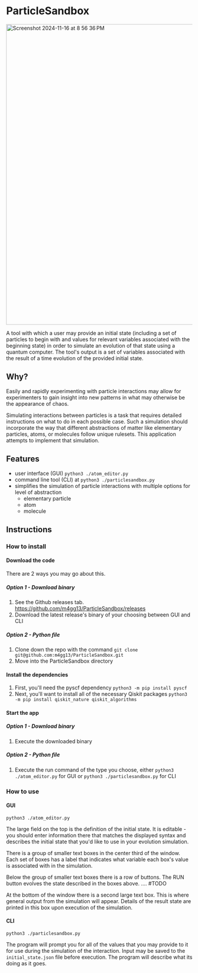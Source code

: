 # ParticleSandbox

<img width="812" alt="Screenshot 2024-11-16 at 8 56 36 PM" src="https://github.com/user-attachments/assets/4c1cce20-57f5-4d01-b675-d6d3ad2ee68a">


A tool with which a user may provide an initial state (including a set of particles to begin with and values for relevant variables associated with the beginning state) in order to simulate an evolution of that state using a quantum computer. The tool's output is a set of variables associated with the result of a time evolution of the provided initial state.

## Why?

Easily and rapidly experimenting with particle interactions may allow for experimenters to gain insight into new patterns in what may otherwise be the appearance of chaos.

Simulating interactions between particles is a task that requires detailed instructions on what to do in each possible case. Such a simulation should incorporate the way that different abstractions of matter like elementary particles, atoms, or molecules follow unique rulesets. This application attempts to implement that simulation.

## Features
- user interface (GUI)
    `python3 ./atom_editor.py`
- command line tool (CLI) at 
    `python3 ./particlesandbox.py`
- simplifies the simulation of particle interactions with multiple options for level of abstraction
    - elementary particle
    - atom
    - molecule

## Instructions

### How to install

#### Download the code

There are 2 ways you may go about this. 

##### Option 1 - Download binary

1. See the Github releases tab. https://github.com/m4gg13/ParticleSandbox/releases
2. Download the latest release's binary of your choosing between GUI and CLI

##### Option 2 - Python file

1. Clone down the repo with the command `git clone git@github.com:m4gg13/ParticleSandbox.git`
2. Move into the ParticleSandbox directory

#### Install the dependencies

1. First, you'll need the pyscf dependency `python3 -m pip install pyscf`
2. Next, you'll want to install all of the necessary Qiskit packages `python3 -m pip install qiskit_nature qiskit_algorithms` 

#### Start the app

##### Option 1 - Download binary

1. Execute the downloaded binary

##### Option 2 - Python file

1. Execute the run command of the type you choose, either `python3 ./atom_editor.py` for GUI or `python3 ./particlesandbox.py` for CLI

### How to use

#### GUI

`python3 ./atom_editor.py`

The large field on the top is the definition of the initial state. It is editable - you should enter information there that matches the displayed syntax and describes the initial state that you'd like to use in your evolution simulation. 

There is a group of smaller text boxes in the center third of the window. Each set of boxes has a label that indicates what variable each box's value is associated with in the simulation. 

Below the group of smaller text boxes there is a row of buttons. The RUN button evolves the state described in the boxes above. .... #TODO

At the bottom of the window there is a second large text box. This is where general output from the simulation will appear. Details of the result state are printed in this box upon execution of the simulation.

#### CLI

`python3 ./particlesandbox.py`

The program will prompt you for all of the values that you may provide to it for use during the simulation of the interaction. Input may be saved to the `initial_state.json` file before execution. The program will describe what its doing as it goes.
